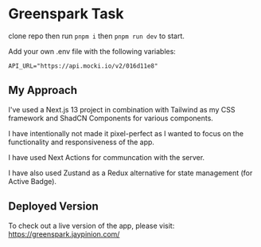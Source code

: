 # Greenspark Task

clone repo then run `pnpm i` then `pnpm run dev` to start.

Add your own .env file with the following variables:

```
API_URL="https://api.mocki.io/v2/016d11e8"
```

## My Approach

I've used a Next.js 13 project in combination with Tailwind as my CSS framework and ShadCN Components for various components.

I have intentionally not made it pixel-perfect as I wanted to focus on the functionality and responsiveness of the app.

I have used Next Actions for communcation with the server.

I have also used Zustand as a Redux alternative for state management (for Active Badge).

## Deployed Version

To check out a live version of the app, please visit: https://greenspark.jaypinion.com/
